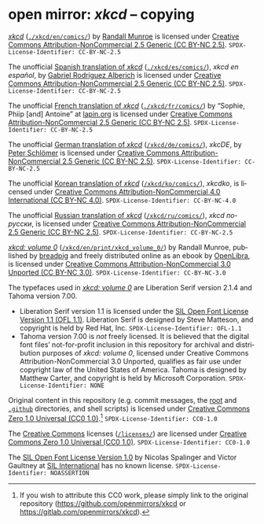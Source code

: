 <div dir="ltr" lang="en-US">

<!--
Markdown dialect: GitHub Flavored Markdown

SPDX-FileContributor: author: gabldotink | email:gabl@gabl.ink | github:gabldotink
SPDX-FileCopyrightText: No rights reserved.
SPDX-FileName: ./copying.md
SPDX-FileName: DOCUMENTATION
SPDX-FileType: TEXT
SPDX-FileType: SOURCE
SPDX-LicenseConcluded: CC0-1.0
SPDX-License-Identifier: CC0-1.0

---
# ConTeXt
includesource: true
linkstyle:    'normal'
pdfa:         '3b'
urlstyle:     'normal'
# language
dir:          'ltr'
lang:         'en-US'
# metadata
author:       'gabldotink'
title:        'open mirror: xkcd – copying'
---
-->

# open mirror: _xkcd_ – copying

[_xkcd_](https://xkcd.com/) ([`./xkcd/en/comics/`](./xkcd/en/comics/)) by
[Randall Munroe](https://en.wikipedia.org/wiki/Randall_Munroe) is licensed
under [Creative Commons Attribution-NonCommercial 2.5 Generic
(CC BY-NC 2.5)](./licenses/CC-BY-NC-2.5.md).
`SPDX-License-Identifier: CC-BY-NC-2.5`

The unofficial [Spanish translation of _xkcd_](https://es.xkcd.com/)
([`./xkcd/es/comics/`](./xkcd/es/comics/)), _xkcd en español_, by
[Gabriel Rodríguez Alberich](https://gabi.is/) is licensed under
[Creative Commons Attribution-NonCommercial 2.5 Generic
(CC BY-NC 2.5)](./licenses/CC-BY-NC-2.5.md).
`SPDX-License-Identifier: CC-BY-NC-2.5`

The unofficial [French translation of _xkcd_](https://xkcd.lapin.org/)
([`./xkcd/fr/comics/`](./xkcd/fr/comics/))
by “Sophie, Phiip [and] Antoine” at [lapin.org](https://lapin.org/) is
licensed under [Creative Commons Attribution-NonCommercial 2.5 Generic
(CC BY-NC 2.5)](./licenses/CC-BY-NC-2.5.md).
`SPDX-License-Identifier: CC-BY-NC-2.5`

The unofficial [German translation of _xkcd_](https://xkcde.dapete.net/)
([`/xkcd/de/comics/`](./xkcd/de/comics/)), _xkcDE_, by
[Peter Schlömer](https://dapete.net/) is licensed under
[Creative Commons Attribution-NonCommercial 2.5 Generic
(CC BY-NC 2.5)](./licenses/CC-BY-NC-2.5.md).
`SPDX-License-Identifier: CC-BY-NC-2.5`

The unofficial [Korean translation of _xkcd_](https://xkcdko.com/)
([`/xkcd/ko/comics/`](./xkcd/ko/comics/)), _xkcdko_, is licensed under
[Creative Commons Attribution-NonCommercial 4.0 International
(CC BY-NC 4.0)](./licenses/CC-BY-NC-4.0.md).
`SPDX-License-Identifier: CC-BY-NC-4.0`

The unofficial [Russian translation of _xkcd_](https://xkcd.ru/)
([`/xkcd/ru/comics/`](./xkcd/ru/comics/)), _xkcd по-русски_,
is licensed under [Creative Commons Attribution-NonCommercial 2.5 Generic
(CC BY-NC 2.5)](./licenses/CC-BY-NC-2.5.md).
`SPDX-License-Identifier: CC-BY-NC-2.5`

[_xkcd: volume 0_](https://openlibrary.org/works/OL17379456W/xkcd)
([`/xkcd/en/print/xkcd_volume_0/`](./xkcd/en/print/xkcd_volume_0/))
by Randall Munroe, published by [breadpig](https://breadpig.myshopify.com/)
and freely distributed online as an ebook by
[OpenLibra](https://openlibra.com/en/book/xkcd-volume-0), is licensed under
[Creative Commons Attribution-NonCommercial 3.0 Unported
(CC BY-NC 3.0)](./licenses/CC-BY-NC-3.0.md).
`SPDX-License-Identifier: CC-BY-NC-3.0`

The typefaces used in [_xkcd: volume 0_](./xkcd/en/print/xkcd_volume_0/)
are Liberation Serif version 2.1.4 and Tahoma version 7.00.
* Liberation Serif version 1.1 is licensed under the [SIL Open Font License
Version 1.1 (OFL 1.1)](./licenses/OFL-1.1.md). Liberation Serif is designed
by Steve Matteson, and copyright is held by Red Hat, Inc.
`SPDX-License-Identifier: OFL-1.1`
* Tahoma version 7.00 is _not_ freely licensed. It is believed that the
digital font files’ not-for-profit inclusion in this repository for
archival and distribution purposes of _xkcd: volume 0_, licensed under
Creative Commons Attribution-NonCommercial 3.0 Unported, qualifies as fair use
under copyright law of the United States of America. Tahoma is designed by
Matthew Carter, and copyright is held by Microsoft Corporation.
`SPDX-License-Identifier: NONE`

Original content in this repository (e.g. commit messages, the [root](./)
and [`.github`](./.github/) directories, and shell scripts) is licensed
under [Creative Commons Zero 1.0 Universal
(CC0 1.0)](./licenses/CC0-1.0.md).[^1]
`SPDX-License-Identifier: CC0-1.0`

The [Creative Commons](https://creativecommons.org/) licenses
([`/licenses/`](./licenses/)) are licensed under
[Creative Commons Zero 1.0 Universal (CC0 1.0)](./licenses/CC0-1.0.md).
`SPDX-License-Identifier: CC0-1.0`

The [SIL Open Font License Version 1.0](./licenses/OFL-1.1.md)
by Nicolas Spalinger and Victor Gaultney at
[SIL International](https://www.sil.org/) has no known license.
`SPDX-License-Identifier: NOASSERTION`

[^1]: If you wish to attribute this CC0 work, please simply link
to the original repository (<https://github.com/openmirrors/xkcd>
or <https://gitlab.com/openmirrors/xkcd>).

</div>
